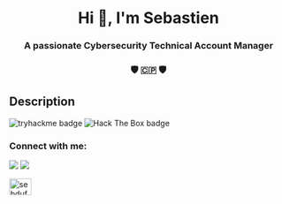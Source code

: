 <h1 align="center">Hi 👋, I'm Sebastien</h1>

<h3 align="center">A passionate Cybersecurity Technical Account Manager</h3>
<h3 align="center">🛡️ 🇨🇵 🛡️</h3>

## Description

![tryhackme badge](https://tryhackme-badges.s3.amazonaws.com/3LPR0F350R.png)
![Hack The Box badge](https://www.hackthebox.eu/badge/image/1427459)

<h3 align="left">Connect with me:</h3>
<img src="https://img.shields.io/badge/ProtonMail-8B89CC?style=for-the-badge&logo=protonmail&logoColor=white">
<a href="https://linkedin.com/in/sebdufourcq" target="blank"><img src="https://img.shields.io/badge/LinkedIn-0077B5?style=for-the-badge&logo=linkedin&logoColor=white"></a>
<p align="left">
<a href="https://linkedin.com/in/sebdufourcq" target="blank"><img align="center" src="https://raw.githubusercontent.com/rahuldkjain/github-profile-readme-generator/master/src/images/icons/Social/linked-in-alt.svg" alt="sebdufourcq" height="30" width="40" /></a>
</p>
